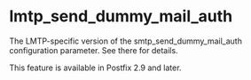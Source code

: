 # lmtp_send_dummy_mail_auth 

 The LMTP-specific version of the smtp_send_dummy_mail_auth
configuration parameter.  See there for details. 

 This feature is available in Postfix 2.9 and later.  


